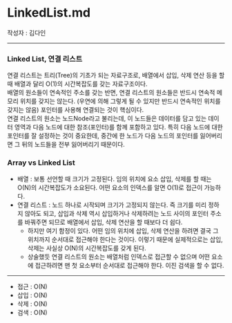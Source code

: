 # LinkedList.md
작성자 : 김다인

---
### Linked List, 연결 리스트
연결 리스트는 트리(Tree)의 기초가 되는 자료구조로, 배열에서 삽입, 삭제 연산 등을 할 때 배열과 달리 O(1)의 시간복잡도를 갖는 자료구조이다.  
배열의 원소들이 연속적인 주소를 갖는 반면, 연결 리스트의 원소들은 반드시 연속적 메모리 위치를 갖지는 않는다. (우연에 의해 그렇게 될 수 있지만 반드시 연속적인 위치를 갖지는 않음) 포인터를 사용해 연결되는 것이 핵심이다.  
연결 리스트의 원소는 노드Node라고 불리는데, 이 노드들은 데이터를 담고 있는 데이터 영역과 다음 노드에 대한 참조(포인터)를 함께 포함하고 있다. 특히 다음 노드에 대한 포인터를 잘 설정하는 것이 중요한데, 중간에 한 노드가 다음 노드의 포인터를 잃어버리면 그 뒤의 노드들을 전부 잃어버리기 때문이다.  

### Array vs Linked List
* 배열 : 보통 선언할 때 크기가 고정된다. 임의 위치에 요소 삽입, 삭제를 할 때는 O(N)의 시간복잡도가 소요된다. 어떤 요소의 인덱스를 알면 O(1)로 접근이 가능하다.  
 * 연결 리스트 : 노드 하나로 시작되며 크기가 고정되지 않는다. 즉 크기를 미리 정하지 않아도 되고, 삽입과 삭제 역시 삽입하거나 삭제하려는 노드 사이의 포인터 주소를 바꿔주면 되므로 배열에서 삽입, 삭제 연산을 할 때보다 더 쉽다. 
	 * 하지만 여기 함정이 있다. 어떤 임의 위치에 삽입, 삭제 연산을 하려면 결국 그 위치까지 순서대로 접근해야 한다는 것이다. 이렇기 때문에 실제적으로는 삽입, 삭제는 사실상 O(N)의 시간복잡도를 갖게 된다. 
	 * 상술했듯 연결 리스트의 원소는 배열처럼 인덱스로 접근할 수 없으며 어떤 요소에 접근하려면 맨 첫 요소부터 순서대로 접근해야 한다. 이진 검색을 할 수 없다.
--- 

* 접근 : O(N)
* 삽입 : O(N)
* 삭제 : O(N)
* 검색 : O(N)
 
